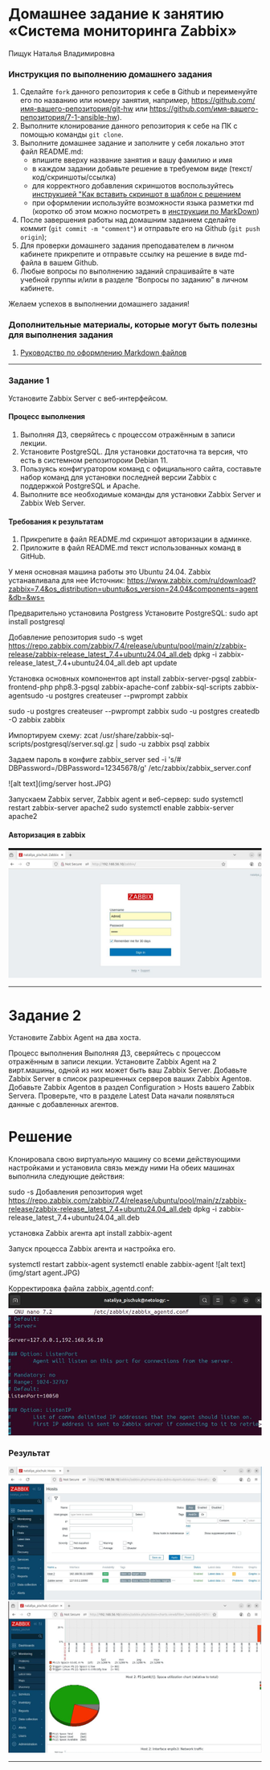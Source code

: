 # Домашнее задание к занятию «Система мониторинга Zabbix»
Пищук Наталья Владимировна


### Инструкция по выполнению домашнего задания

   1. Сделайте `fork` данного репозитория к себе в Github и переименуйте его по названию или номеру занятия, например, https://github.com/имя-вашего-репозитория/git-hw или  https://github.com/имя-вашего-репозитория/7-1-ansible-hw).
   2. Выполните клонирование данного репозитория к себе на ПК с помощью команды `git clone`.
   3. Выполните домашнее задание и заполните у себя локально этот файл README.md:
      - впишите вверху название занятия и вашу фамилию и имя
      - в каждом задании добавьте решение в требуемом виде (текст/код/скриншоты/ссылка)
      - для корректного добавления скриншотов воспользуйтесь [инструкцией "Как вставить скриншот в шаблон с решением](https://github.com/netology-code/sys-pattern-homework/blob/main/screen-instruction.md)
      - при оформлении используйте возможности языка разметки md (коротко об этом можно посмотреть в [инструкции  по MarkDown](https://github.com/netology-code/sys-pattern-homework/blob/main/md-instruction.md))
   4. После завершения работы над домашним заданием сделайте коммит (`git commit -m "comment"`) и отправьте его на Github (`git push origin`);
   5. Для проверки домашнего задания преподавателем в личном кабинете прикрепите и отправьте ссылку на решение в виде md-файла в вашем Github.
   6. Любые вопросы по выполнению заданий спрашивайте в чате учебной группы и/или в разделе “Вопросы по заданию” в личном кабинете.
   
Желаем успехов в выполнении домашнего задания!
   
### Дополнительные материалы, которые могут быть полезны для выполнения задания

1. [Руководство по оформлению Markdown файлов](https://gist.github.com/Jekins/2bf2d0638163f1294637#Code)

---

### Задание 1 

Установите Zabbix Server с веб-интерфейсом.

#### Процесс выполнения
1. Выполняя ДЗ, сверяйтесь с процессом отражённым в записи лекции.
2. Установите PostgreSQL. Для установки достаточна та версия, что есть в системном репозитороии Debian 11.
3. Пользуясь конфигуратором команд с официального сайта, составьте набор команд для установки последней версии Zabbix с поддержкой PostgreSQL и Apache.
4. Выполните все необходимые команды для установки Zabbix Server и Zabbix Web Server.

#### Требования к результатам 
1. Прикрепите в файл README.md скриншот авторизации в админке.
2. Приложите в файл README.md текст использованных команд в GitHub.

У меня основная машина работы это Ubuntu 24.04. Zabbix устанавливала для нее
Источник: https://www.zabbix.com/ru/download?zabbix=7.4&os_distribution=ubuntu&os_version=24.04&components=agent&db=&ws=

Предварительно установила Postgress
Установите PostgreSQL:
sudo apt install postgresql

Добавление репозитория
sudo -s
wget https://repo.zabbix.com/zabbix/7.4/release/ubuntu/pool/main/z/zabbix-release/zabbix-release_latest_7.4+ubuntu24.04_all.deb
dpkg -i zabbix-release_latest_7.4+ubuntu24.04_all.deb
apt update

Установка основных компонентов
apt install zabbix-server-pgsql zabbix-frontend-php php8.3-pgsql zabbix-apache-conf zabbix-sql-scripts zabbix-agentsudo -u postgres createuser --pwprompt zabbix

sudo -u postgres createuser --pwprompt zabbix
sudo -u postgres createdb -O zabbix zabbix


Импортируем схему:
zcat /usr/share/zabbix-sql-scripts/postgresql/server.sql.gz | sudo -u zabbix psql zabbix

Задаем пароль в конфиге zabbix_server
sed -i 's/# DBPassword=/DBPassword=12345678/g' /etc/zabbix/zabbix_server.conf

![alt text](img/server host.JPG)

Запускаем Zabbix server, Zabbix agent и веб-сервер:
sudo systemctl restart zabbix-server apache2 
sudo systemctl enable zabbix-server apache2 

#### Авторизация в zabbix
![alt text](img/init.JPG)

---
# Задание 2
Установите Zabbix Agent на два хоста.

Процесс выполнения
Выполняя ДЗ, сверяйтесь с процессом отражённым в записи лекции.
Установите Zabbix Agent на 2 вирт.машины, одной из них может быть ваш Zabbix Server.
Добавьте Zabbix Server в список разрешенных серверов ваших Zabbix Agentов.
Добавьте Zabbix Agentов в раздел Configuration > Hosts вашего Zabbix Servera.
Проверьте, что в разделе Latest Data начали появляться данные с добавленных агентов.

# Решение
Клонировала свою виртуальную машину со всеми действующими настройками и установила связь между ними
На обеих машинах выполнила следующие действия:

sudo -s
Добавления репозитория
wget https://repo.zabbix.com/zabbix/7.4/release/ubuntu/pool/main/z/zabbix-release/zabbix-release_latest_7.4+ubuntu24.04_all.deb
dpkg -i zabbix-release_latest_7.4+ubuntu24.04_all.deb

установка Zabbix агента
apt install zabbix-agent

Запуск процесса Zabbix агента и настройка его.

systemctl restart zabbix-agent
systemctl enable zabbix-agent
![alt text](img/start agent.JPG)

Корректировка файла zabbix_agentd.conf:
![alt text](img/agent.JPG)

### Результат
![alt text](img/Monitoring.JPG)
![alt text](img/Result.JPG)

---
